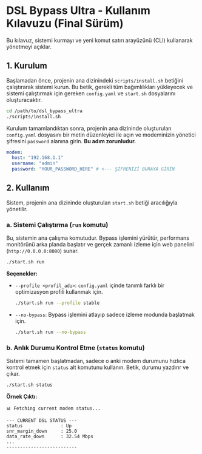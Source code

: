 # DSL Bypass Ultra - Kullanım Kılavuzu (Final Sürüm)

Bu kılavuz, sistemi kurmayı ve yeni komut satırı arayüzünü (CLI) kullanarak yönetmeyi açıklar.

## 1. Kurulum

Başlamadan önce, projenin ana dizinindeki `scripts/install.sh` betiğini çalıştırarak sistemi kurun. Bu betik, gerekli tüm bağımlılıkları yükleyecek ve sistemi çalıştırmak için gereken `config.yaml` ve `start.sh` dosyalarını oluşturacaktır.

```bash
cd /path/to/dsl_bypass_ultra
./scripts/install.sh
```

Kurulum tamamlandıktan sonra, projenin ana dizininde oluşturulan `config.yaml` dosyasını bir metin düzenleyici ile açın ve modeminizin yönetici şifresini `password` alanına girin. **Bu adım zorunludur.**

```yaml
modem:
  host: "192.168.1.1"
  username: "admin"
  password: "YOUR_PASSWORD_HERE" # <--- ŞİFRENİZİ BURAYA GİRİN
```

## 2. Kullanım

Sistem, projenin ana dizininde oluşturulan `start.sh` betiği aracılığıyla yönetilir.

### a. Sistemi Çalıştırma (`run` komutu)

Bu, sistemin ana çalışma komutudur. Bypass işlemini yürütür, performans monitörünü arka planda başlatır ve gerçek zamanlı izleme için web panelini (`http://0.0.0.0:8080`) sunar.

```bash
./start.sh run
```

**Seçenekler:**
*   `--profile <profil_adı>`: `config.yaml` içinde tanımlı farklı bir optimizasyon profili kullanmak için.
    ```bash
    ./start.sh run --profile stable
    ```
*   `--no-bypass`: Bypass işlemini atlayıp sadece izleme modunda başlatmak için.
    ```bash
    ./start.sh run --no-bypass
    ```

### b. Anlık Durumu Kontrol Etme (`status` komutu)

Sistemi tamamen başlatmadan, sadece o anki modem durumunu hızlıca kontrol etmek için `status` alt komutunu kullanın. Betik, durumu yazdırır ve çıkar.

```bash
./start.sh status
```

**Örnek Çıktı:**
```
📊 Fetching current modem status...

--- CURRENT DSL STATUS ---
status              : Up
snr_margin_down     : 25.0
data_rate_down      : 32.54 Mbps
...
--------------------------
```